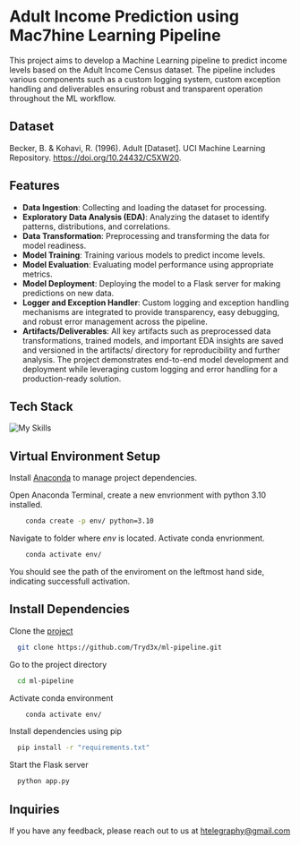 
# Adult Income Prediction using Mac7hine Learning Pipeline

This project aims to develop a Machine Learning pipeline to predict income levels based on the Adult Income Census dataset. The pipeline includes various components such as a custom logging system, custom exception handling and deliverables ensuring robust and transparent operation throughout the ML workflow.





## Dataset

Becker, B. & Kohavi, R. (1996). Adult [Dataset]. UCI Machine Learning Repository. https://doi.org/10.24432/C5XW20.


## Features

- **Data Ingestion**: Collecting and loading the dataset for processing.
- **Exploratory Data Analysis (EDA)**: Analyzing the dataset to identify patterns, distributions, and correlations.
- **Data Transformation**: Preprocessing and transforming the data for model readiness.
- **Model Training**: Training various models to predict income levels.
- **Model Evaluation**: Evaluating model performance using appropriate metrics.
- **Model Deployment**: Deploying the model to a Flask server for making predictions on new data.
- **Logger and Exception Handler**: Custom logging and exception handling mechanisms are integrated to provide transparency, easy debugging, and robust error management across the pipeline.
- **Artifacts/Deliverables**: All key artifacts such as preprocessed data transformations, trained models, and important EDA insights are saved and versioned in the artifacts/ directory for reproducibility and further analysis.
The project demonstrates end-to-end model development and deployment while leveraging custom logging and error handling for a production-ready solution.


## Tech Stack
![My Skills](https://simpleskill.icons.workers.dev/svg?i=python,anaconda,jupyter,numpy,scikitlearn,flask)
## Virtual Environment Setup

Install [Anaconda](https://www.anaconda.com/download) to manage project dependencies.

Open Anaconda Terminal, create a new envrionment with python 3.10 installed.

```bash
    conda create -p env/ python=3.10
```

Navigate to folder where *env* is located. Activate conda envrionment.
```bash
    conda activate env/
```

You should see the path of the enviroment on the leftmost hand side, indicating successfull activation.
    
## Install Dependencies

Clone the [project](https://github.com/Tryd3x/ml-pipeline.git)

```bash
  git clone https://github.com/Tryd3x/ml-pipeline.git
```

Go to the project directory

```bash
  cd ml-pipeline
```

Activate conda environment

```bash
    conda activate env/
```

Install dependencies using pip

```bash
  pip install -r "requirements.txt"
```

Start the Flask server

```bash
  python app.py
```


## Inquiries

If you have any feedback, please reach out to us at htelegraphy@gmail.com

